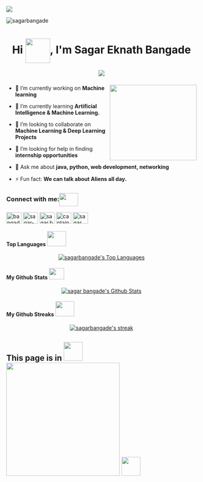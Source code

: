 
<p><img src="https://user-images.githubusercontent.com/109343765/179432448-d00a4efd-a4ce-4b63-be1a-1f6178925832.gif"</></p>


<p align="left"> <img src="https://komarev.com/ghpvc/?username=sagarbangade&label=Profile%20views&color=fa2e05&style=flat" alt="sagarbangade" /> </p>
<h1 align="center">Hi <img align="center" src="https://media.giphy.com/media/SFRLNAQkWfRHIMNC3A/giphy.gif" height="65" width="" />, I'm Sagar Eknath Bangade</h1>
<div align= "center">
     
 <img src="https://readme-typing-svg.herokuapp.com?color=ff4603&center=true&lines=Full+Stack+Java+Developer"></img></a>
     </div>
<div>
<h3><img align="right" src="https://media.giphy.com/media/VTtANKl0beDFQRLDTh/giphy.gif" height="200" width=230" /></h3>
 </div>
<div>
 
- 🔭 I’m currently working on **Machine learning**

- 🌱 I’m currently learning **Artificial Intelligence & Machine Learning.**

- 👯 I’m looking to collaborate on **Machine Learning & Deep Learning Projects**

- 🤝 I’m looking for help in finding **internship opportunities**

- 💬 Ask me about **java, python, web development, networking**

- ⚡ Fun fact: **We can talk about Aliens all day.**
 </div>




<h3 align="left">Connect with me:<img align="center" src="https://github.com/rajput2107/rajput2107/blob/master/Assets/Handshake.gif" height="35" width="50" /></h3>
<p align="left">

<a href="https://twitter.com/bangadesagar" target="blank"><img align="center" src="https://raw.githubusercontent.com/rahuldkjain/github-profile-readme-generator/master/src/images/icons/Social/twitter.svg" alt="bangadesagar" height="30" width="40" /></a>
<a href="https://www.linkedin.com/in/sagar-bangade/" target="blank"><img align="center" src="https://raw.githubusercontent.com/rahuldkjain/github-profile-readme-generator/master/src/images/icons/Social/linked-in-alt.svg" alt="sagar-bangade" height="30" width="40" /></a>
<a href="https://fb.com/sagar.bangade.9" target="blank"><img align="center" src="https://raw.githubusercontent.com/rahuldkjain/github-profile-readme-generator/master/src/images/icons/Social/facebook.svg" alt="sagar.bangade.9" height="30" width="40" /></a>
<a href="https://instagram.com/captain._.sagar" target="blank"><img align="center" src="https://raw.githubusercontent.com/rahuldkjain/github-profile-readme-generator/master/src/images/icons/Social/instagram.svg" alt="captain._.sagar" height="30" width="40" /></a>
<a href="https://www.youtube.com/channel/UCd93GgRkwFrNJjROYdWSu2w" target="blank"><img align="center" src="https://raw.githubusercontent.com/rahuldkjain/github-profile-readme-generator/master/src/images/icons/Social/youtube.svg" alt="sagar eknath bangade" height="30" width="40" /></a>
</p>


 
  ####   Top Languages <img src="https://media.giphy.com/media/WUlplcMpOCEmTGBtBW/giphy.gif" height ="40" width="50">
<p align="center">
<a href="https://github.com/sagarbangade/github-readme-stats"><img alt="sagarbangade's Top Languages" src="https://github-readme-stats.vercel.app/api/top-langs/?username=sagarbangade&langs_count=100&count_private=true&layout=compact&theme=transparent&border_color=DDDAD5&title_color=FE3C01&text_color=e6b400&border_radius=20"/></a>
 </p>
 
####    My Github Stats <img src="https://media.giphy.com/media/W1qi3AYFiW31B8o3Jo/giphy.gif" height="30" width="40">  
<p align="center">  
<a href="https://github.com/sagarbangade/github-readme-stats"><img alt="sagar bangade's Github Stats" src="https://github-readme-stats.vercel.app/api?username=sagarbangade&show_icons=true&count_private=true&theme=transparent&border_color=DDDAD5&text_color=e6b400&icon_color=D24939&title_color=FE3C01&ring_color=D24939&include_all_commits=true&border_radius=20"/></a>
</p>






####    My Github Streaks <img src="https://media.giphy.com/media/uB6eLycBCOl68/giphy.gif" height ="40" width="50">  

 <p align="center">
    <a href="https://github.com/sagarbangade/github-readme-streak-stats">
     <img title="🔥 Get streak stats for your profile at git.io/streak-stats" alt="sagarbangade's streak" src="https://github-readme-streak-stats.herokuapp.com/?user=sagarbangade&show_icons=true&count_private=true&theme=transparent&background=transparent&border=DDDAD5&stroke=DBDDD3&ring=FEFEFE&dates=03a2ff&currStreakNum=ff4603&border=DDDAD5&currStreakLabel=DDBE28&border_radius=20"/>
    </a>
</p>


## This page is in <img src="https://media.giphy.com/media/hV1dkT2u1gqTUpKdKy/giphy.gif" width="50">   <img src="https://media.giphy.com/media/sOaKnjmTTPsBqM1DSA/giphy.gif" width="300">  <img src="https://media.giphy.com/media/hV1dkT2u1gqTUpKdKy/giphy.gif" width="50">
